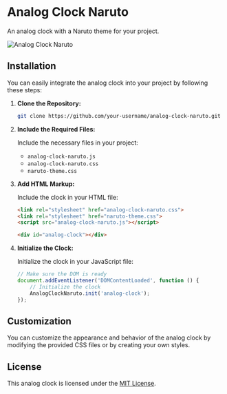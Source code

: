 # Analog Clock Naruto

An analog clock with a Naruto theme for your project.

![Analog Clock Naruto]( https://alwindonald.github.io/analog-clock-naruto/)

## Installation

You can easily integrate the analog clock into your project by following these steps:

1. **Clone the Repository:**

    ```bash
    git clone https://github.com/your-username/analog-clock-naruto.git
    ```

2. **Include the Required Files:**

    Include the necessary files in your project:

    - `analog-clock-naruto.js`
    - `analog-clock-naruto.css`
    - `naruto-theme.css`

3. **Add HTML Markup:**

    Include the clock in your HTML file:

    ```html
    <link rel="stylesheet" href="analog-clock-naruto.css">
    <link rel="stylesheet" href="naruto-theme.css">
    <script src="analog-clock-naruto.js"></script>

    <div id="analog-clock"></div>
    ```

4. **Initialize the Clock:**

    Initialize the clock in your JavaScript file:

    ```javascript
    // Make sure the DOM is ready
    document.addEventListener('DOMContentLoaded', function () {
        // Initialize the clock
        AnalogClockNaruto.init('analog-clock');
    });
    ```

## Customization

You can customize the appearance and behavior of the analog clock by modifying the provided CSS files or by creating your own styles.

## License

This analog clock is licensed under the [MIT License](LICENSE).

